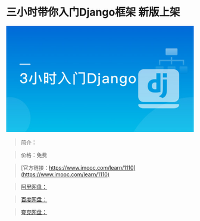 # 三小时带你入门Django框架 新版上架

![img](../../assets/5fe44309000186a605400304.jpg)

> 简介：

> 价格：免费

> [官方链接：https://www.imooc.com/learn/1110](https://www.imooc.com/learn/1110)

> [阿里网盘：]()

> [百度网盘：]()

> [夸克网盘：]()

